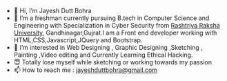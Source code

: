 - 👋 Hi, I’m Jayesh Dutt Bohra 
- 🌱 I’m a freshman currently pursuing B.tech in Computer Science and Engineering with Specialization in Cyber Security from [Rashtriya Raksha University](https://rru.ac.in/),
    Gandhinagar,Gujrat.I am a Front end developer working with HTML,CSS,Javascript,JQuery and Bootstrap.
- 👀 I’m interested in Web Designing , Graphic Designing ,Sketching , Painting ,Video editing and Currently Learning Ethical Hacking.
- 😇 Totally lose myself while sketching or working towards my passion
- 📫 How to reach me : jayeshduttbohra@gmail.com 

